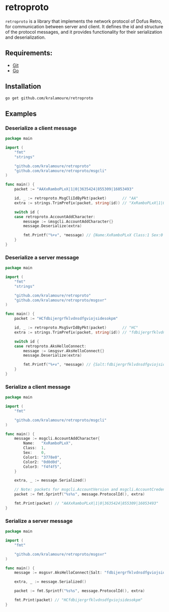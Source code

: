 # retroproto

`retroproto` is a library that implements the network protocol of Dofus Retro, for communication between server and
client. It defines the id and structure of the protocol messages, and it provides functionality for their serialization
and deserialization.

## Requirements:

- [Git](https://git-scm.com/)
- [Go](https://golang.org/)

## Installation

```sh
go get github.com/kralamoure/retroproto
```

## Examples

### Deserialize a client message

```go
package main

import (
	"fmt"
	"strings"

	"github.com/kralamoure/retroproto"
	"github.com/kralamoure/retroproto/msgcli"
)

func main() {
	packet := "AAXxRamboPLxX|1|0|3635424|855309|16053493"

	id, _ := retroproto.MsgCliIdByPkt(packet)       // "AA"
	extra := strings.TrimPrefix(packet, string(id)) // "XxRamboPLxX|1|0|3635424|855309|16053493"

	switch id {
	case retroproto.AccountAddCharacter:
		message := &msgcli.AccountAddCharacter{}
		message.Deserialize(extra)

		fmt.Printf("%+v", *message) // {Name:XxRamboPLxX Class:1 Sex:0 Color1:3778e0 Color2:0d0d0d Color3:f4f4f5}
	}
}
```

### Deserialize a server message

```go
package main

import (
	"fmt"
	"strings"

	"github.com/kralamoure/retroproto"
	"github.com/kralamoure/retroproto/msgsvr"
)

func main() {
	packet := "HCfdbijergrfklvdnsdfgviojsidesokpm"

	id, _ := retroproto.MsgSvrIdByPkt(packet)       // "HC"
	extra := strings.TrimPrefix(packet, string(id)) // "fdbijergrfklvdnsdfgviojsidesokpm"

	switch id {
	case retroproto.AksHelloConnect:
		message := &msgsvr.AksHelloConnect{}
		message.Deserialize(extra)

		fmt.Printf("%+v", *message) // {Salt:fdbijergrfklvdnsdfgviojsidesokpm}
	}
}
```

### Serialize a client message

```go
package main

import (
	"fmt"

	"github.com/kralamoure/retroproto/msgcli"
)

func main() {
	message := msgcli.AccountAddCharacter{
		Name:   "XxRamboPLxX",
		Class:  1,
		Sex:    0,
		Color1: "3778e0",
		Color2: "0d0d0d",
		Color3: "f4f4f5",
	}

	extra, _ := message.Serialized()

	// Note: packets for msgcli.AccountVersion and msgcli.AccountCredential should not include their protocol ID 
	packet := fmt.Sprintf("%s%s", message.ProtocolId(), extra)

	fmt.Print(packet) // "AAXxRamboPLxX|1|0|3635424|855309|16053493"
}
```

### Serialize a server message

```go
package main

import (
	"fmt"

	"github.com/kralamoure/retroproto/msgsvr"
)

func main() {
	message := msgsvr.AksHelloConnect{Salt: "fdbijergrfklvdnsdfgviojsidesokpm"}

	extra, _ := message.Serialized()

	packet := fmt.Sprintf("%s%s", message.ProtocolId(), extra)

	fmt.Print(packet) // "HCfdbijergrfklvdnsdfgviojsidesokpm"
}
```
